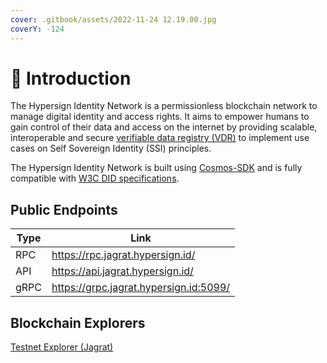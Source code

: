 ```yaml
---
cover: .gitbook/assets/2022-11-24 12.19.00.jpg
coverY: -124
---
```


# 💬 Introduction

The Hypersign Identity Network is a permissionless blockchain network to manage digital identity and access rights. It aims to empower humans to gain control of their data and access on the internet by providing scalable, interoperable and secure [verifiable data registry (VDR)](https://www.w3.org/TR/did-core/#dfn-verifiable-data-registry) to implement use cases on Self Sovereign Identity (SSI) principles.

The Hypersign Identity Network is built using [Cosmos-SDK](https://tendermint.com/sdk/) and is fully compatible with [W3C DID specifications](https://www.w3.org/TR/did-core/).

## Public Endpoints

| Type | Link                                   |
| ---- | -------------------------------------- |
| RPC  | https://rpc.jagrat.hypersign.id/       |
| API  | https://api.jagrat.hypersign.id/       |
| gRPC | https://grpc.jagrat.hypersign.id:5099/ |

## Blockchain Explorers

[Testnet Explorer (Jagrat)](https://explorer.hypersign.id/hypersign-testnet)
